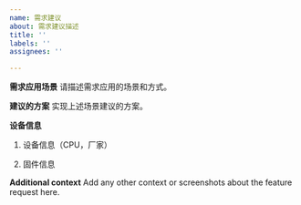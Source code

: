 ```yaml
---
name: 需求建议
about: 需求建议描述
title: ''
labels: ''
assignees: ''

---
```


**需求应用场景**
请描述需求应用的场景和方式。

**建议的方案**
实现上述场景建议的方案。

**设备信息**
1. 设备信息（CPU，厂家）  

2. 固件信息



**Additional context**
Add any other context or screenshots about the feature request here.
